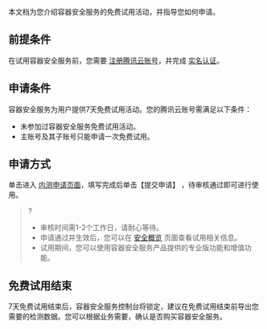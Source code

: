 本文档为您介绍容器安全服务的免费试用活动，并指导您如何申请。

## 前提条件
在试用容器安全服务前，您需要 [注册腾讯云账号](https://cloud.tencent.com/document/product/378/17985)，并完成 [实名认证](https://cloud.tencent.com/document/product/378/3629)。

## 申请条件
容器安全服务为用户提供7天免费试用活动。您的腾讯云账号需满足以下条件：
- 未参加过容器安全服务免费试用活动。
- 主账号及其子账号只能申请一次免费试用。

## 申请方式
单击进入 [内测申请页面](https://cloud.tencent.com/apply/p/5dxabk6ys3y)，填写完成后单击【提交申请】 ，待审核通过即可进行使用。
>?
>- 审核时间需1-2个工作日，请耐心等待。
>- 申请通过并生效后，您可以在 [安全概览](https://console.cloud.tencent.com/tcss) 页面查看试用相关信息。
>- 试用期间，您可以使用容器安全服务产品提供的专业版功能和增值功能。

## 免费试用结束
7天免费试用结束后，容器安全服务控制台将锁定，建议在免费试用结束前导出您需要的检测数据。您可以根据业务需要，确认是否购买容器安全服务。
